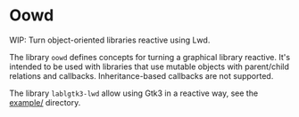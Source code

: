 # Oowd

WIP: Turn object-oriented libraries reactive using Lwd.

The library `oowd` defines concepts for turning a graphical library reactive.
It's intended to be used with libraries that use mutable objects with
parent/child relations and callbacks.
Inheritance-based callbacks are not supported.

The library `lablgtk3-lwd` allow using Gtk3 in a reactive way, see the
[example/](example/) directory.
